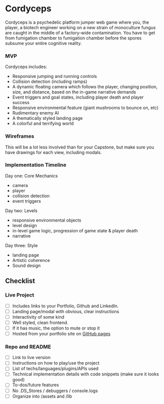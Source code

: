 # Cordyceps

Cordyceps is a psychedelic platform jumper web game where you, the player, a biotech engineer working on a new strain of monoculture fungus are caught in the middle of a factory-wide contamination. You have to get from fumigation chamber to fumigation chamber before the spores subsume your entire cognitive reality.

### MVP

Cordyceps includes:

* Responsive jumping and running controls
* Collision detection (including ramps)
* A dynamic floating camera which follows the player, changing position, size, and distance, based on the in-game narrative demands
* Event triggers and goal states, including player death and player success
* Responsive environmental feature (giant mushrooms to bounce on, etc)
* Rudimentary enemy AI
* A thematically styled landing page
* A colorful and terrifying world

### Wireframes

This will be a lot less involved than for your Capstone, but make sure you have drawings
for each view, including modals.

### Implementation Timeline

Day one: Core Mechanics
  * camera
  * player
  * collision detection
  * event triggers

Day two: Levels
  * responsive environmental objects
  * level design
  * in-level game logic, progression of game state & player death
  * narrative

Day three: Style
  * landing page
  * Artistic coherence
  * Sound design

## Checklist

### Live Project

* [ ] Includes links to your Portfolio, Github and LinkedIn.
* [ ] Landing page/modal with obvious, clear instructions
* [ ] Interactivity of some kind
* [ ] Well styled, clean frontend.
* [ ] If it has music, the option to mute or stop it
* [ ] Hosted from your portfolio site on [GitHub pages](https://pages.github.com/)

### Repo and README

* [ ] Link to live version
* [ ] Instructions on how to play/use the project
* [ ] List of techs/languages/plugins/APIs used
* [ ] Technical implementation details with code snippets (make sure it looks good)
* [ ] To-dos/future features
* [ ] No .DS_Stores / debuggers / console.logs
* [ ] Organize into /assets and /lib
